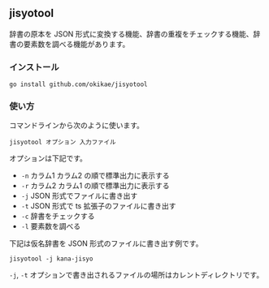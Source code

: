 ## jisyotool

辞書の原本を JSON 形式に変換する機能、辞書の重複をチェックする機能、辞書の要素数を調べる機能があります。

### インストール

```
go install github.com/okikae/jisyotool
```

### 使い方

コマンドラインから次のように使います。

```
jisyotool オプション 入力ファイル
```

オプションは下記です。

- `-n` カラム1 カラム2 の順で標準出力に表示する
- `-r` カラム2 カラム1 の順で標準出力に表示する
- `-j` JSON 形式でファイルに書き出す
- `-t` JSON 形式で ts 拡張子のファイルに書き出す
- `-c` 辞書をチェックする
- `-l` 要素数を調べる

下記は仮名辞書を JSON 形式のファイルに書き出す例です。

```
jisyotool -j kana-jisyo
```

`-j`, `-t` オプションで書き出されるファイルの場所はカレントディレクトリです。
